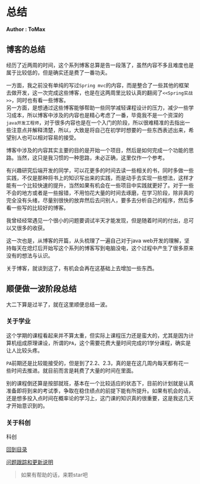 # 总结

**Author : ToMax**

## 博客的总结

经历了近两周的时间，这个系列博客总算是告一段落了，虽然内容不多且难度也是属于比较低的，但是确实还是费了一番功夫。

一方面，我之前没有单纯的写过`Spring mvc`的内容，而是整合了一些其他的框架去做开发，这一次完成这些博客，也是在这两周里比较认真的翻阅了`<<Spring实战>>`，同时也有看一些博客。<br>
另一方面，是想通过这些博客能够帮助一些同学减轻课程设计的压力，减少一些学习成本，所以博客中涉及的内容也是精心考虑了一番，毕竟我不是一个资深的`java开发工程师`，对于很多内容也是在一个入门的阶段，所以很难精准的去指出一些注意点并解释清楚，所以，大致是将自己在初学时想要的一些东西表述出来，希望别人也可以相对容易的接受。

博客中涉及的内容其实主要的目的是开始一个项目，然后是如何完成一个功能的思路。当然，这只是我习惯的一种思路，未必正确，这里仅作一个参考。

有兴趣研究后端开发的同学，可以花更多的时间去读一些相关的书，同时多做一些实践，不仅是那种将书上的知识写出来的实践，而是动手去实现一些想法，这样才能有一个比较快速的提升，当然如果有机会在一些项目中实践就更好了。对于一些不会的地方或者是一些报错，不用怕花大量的时间去琢磨，在学习阶段，除非真的完全没有头绪，尽量别很快的放弃然后去问别人，要多去分析自己的程序，然后多看一些写的比较好的博客。

我曾经经常遇见一个很小的问题要调试半天才能发现，但是随着时间的付出，总可以又很多的收获。

这一次也是，从博客的开篇，从头梳理了一遍自己对于java web开发的理解，坚持每天在熄灯后开始写这个系列的博客写到电脑没电，这个过程中产生了很多原来没有的想法与认识。

关于博客，就谈到这了，有机会会再在这基础上去增加一些东西。

## 顺便做一波阶段总结

大二下算是过半了，就在这里顺便总结一波。

### 关于学业

这个学期的课程看起来并不算太重，但实际上课程压力还是蛮大的，尤其是因为计算机组成原理课设，所谓的`PA`，这个需要花费大量时间完成的1学分课程，确实是让人比较头疼。

`PA`前期还是比较能接受的，但是到了2.2、2.3，真的是在这几周内每天都有花一些时间去推进。就目前而言是耗费了大量的时间在里面。

别的课程倒还算是按部就班，基本在一个比较适应的状态下，目前的计划就是认真准备即将到来的考试季，争取在稳住绩点的前提下能有所提升。如果有机会的话，还是想多投入点时间在概率论的学习上，这门课的知识真的很重要，这是我这几天才开始意识到的。

### 关于科创

科创


[回到目录](https://github.com/XingToMax/DesignPatternDemo/tree/master/blogs)

[问题跟踪和更新说明](https://github.com/XingToMax/DesignPatternDemo/blob/master/blogs/%E9%97%AE%E9%A2%98%E8%B7%9F%E8%B8%AA%E5%92%8C%E6%9B%B4%E6%96%B0%E8%AF%B4%E6%98%8E.md)
<br>

> 如果有帮助的话，来颗star吧